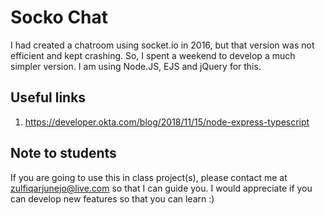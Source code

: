 # Socko Chat
I had created a chatroom using socket.io in 2016, but that version was not efficient and kept crashing. So, I spent a weekend to develop a much simpler version. I am using Node.JS, EJS and jQuery for this.

## Useful links
1. https://developer.okta.com/blog/2018/11/15/node-express-typescript

## Note to students
If you are going to use this in class project(s), please contact me at zulfiqarjunejo@live.com so that I can guide you. I would appreciate if you can develop new features so that you can learn :)